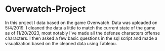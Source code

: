 # Overwatch-Project
In this project I data based on the game Overwatch. Data was uploaded on 5/4/2019. 
I cleaned the data a little to match the current state of the game as of 11/20/2023, most
notably I've made all the defense characters offense characters. I then asked a few basic questions 
in the sql script and made a visualization based on the cleaned data using Tableau. 

